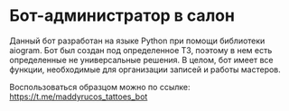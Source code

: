 # Бот-администратор в салон
Данный бот разработан на языке Python при помощи библиотеки aiogram.
Бот был создан под определенное ТЗ, поэтому в нем есть определенные не универсальные решения.
В целом, бот имеет все функции, необходимые для организации записей и работы мастеров.

Воспользоваться образцом можно по ссылке: https://t.me/maddyrucos_tattoes_bot
